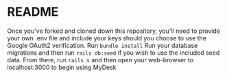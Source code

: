 # README

Once you've forked and cloned down this repository, you'll need to provide your own .env file and include your keys should you choose to use the Google OAuth2 verification.
Run ```bundle install```
Run your database migrations and then run ```rails db:seed``` if you wish to use the included seed data.
From there, run ```rails s``` and then open your web-browser to localhost:3000 to begin using MyDesk



